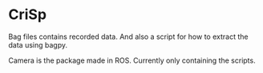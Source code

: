 # CriSp

Bag files contains recorded data. And also a script for how to extract the data using bagpy.

Camera is the package made in ROS. Currently only containing the scripts.


